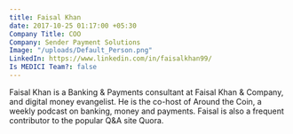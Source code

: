 ```yaml
---
title: Faisal Khan
date: 2017-10-25 01:17:00 +05:30
Company Title: COO
Company: Sender Payment Solutions
Image: "/uploads/Default_Person.png"
LinkedIn: https://www.linkedin.com/in/faisalkhan99/
Is MEDICI Team?: false
---
```


Faisal Khan is a Banking & Payments consultant at Faisal Khan & Company, and digital money evangelist. He is the co-host of Around the Coin, a weekly podcast on banking, money and payments. Faisal is also a frequent contributor to the popular Q&A site Quora.